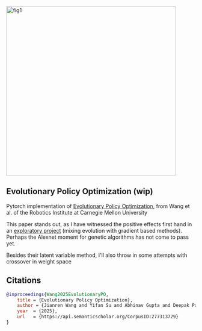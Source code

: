 <img width="450px" alt="fig1" src="https://github.com/user-attachments/assets/33bef569-e786-4f09-bdee-56bad7ea9e6d" />

## Evolutionary Policy Optimization (wip)

Pytorch implementation of [Evolutionary Policy Optimization](https://web3.arxiv.org/abs/2503.19037), from Wang et al. of the Robotics Institute at Carnegie Mellon University

This paper stands out, as I have witnessed the positive effects first hand in an [exploratory project](https://github.com/lucidrains/firefly-torch) (mixing evolution with gradient based methods). Perhaps the Alexnet moment for genetic algorithms has not come to pass yet.

Besides their latent variable method, I'll also throw in some attempts with crossover in weight space

## Citations

```bibtex
@inproceedings{Wang2025EvolutionaryPO,
    title = {Evolutionary Policy Optimization},
    author = {Jianren Wang and Yifan Su and Abhinav Gupta and Deepak Pathak},
    year  = {2025},
    url   = {https://api.semanticscholar.org/CorpusID:277313729}
}
```
